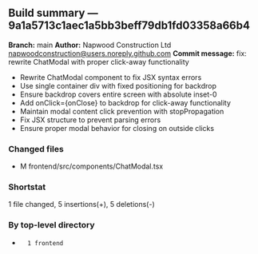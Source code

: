 ## Build summary — 9a1a5713c1aec1a5bb3beff79db1fd03358a66b4

**Branch:** main
**Author:** Napwood Construction Ltd <napwoodconstruction@users.noreply.github.com>
**Commit message:** fix: rewrite ChatModal with proper click-away functionality

- Rewrite ChatModal component to fix JSX syntax errors
- Use single container div with fixed positioning for backdrop
- Ensure backdrop covers entire screen with absolute inset-0
- Add onClick={onClose} to backdrop for click-away functionality
- Maintain modal content click prevention with stopPropagation
- Fix JSX structure to prevent parsing errors
- Ensure proper modal behavior for closing on outside clicks

### Changed files
 - M	frontend/src/components/ChatModal.tsx

### Shortstat
 1 file changed, 5 insertions(+), 5 deletions(-)

### By top-level directory
 -       1 frontend
